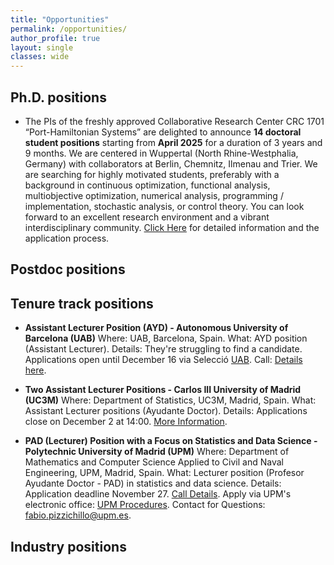 ```yaml
---
title: "Opportunities"
permalink: /opportunities/
author_profile: true
layout: single
classes: wide
---
```



## Ph.D. positions
* The PIs of the freshly approved Collaborative Research Center CRC 1701 “Port-Hamiltonian Systems” are delighted to announce __14 doctoral student positions__ starting from __April 2025__ for a duration of 3 years and 9 months.  We are centered in Wuppertal (North Rhine-Westphalia, Germany) with collaborators at Berlin, Chemnitz, Ilmenau and Trier.
We are searching for highly motivated students, preferably with a background in continuous optimization, functional analysis, multiobjective optimization, numerical analysis, programming / implementation, stochastic analysis, or control theory. You can look forward to an excellent research environment and a vibrant interdisciplinary community.
[Click Here](https://phi.uni-wuppertal.de/en/port-hamiltonian-institute/crc-1701/) for detailed information and the application process.

## Postdoc positions


## Tenure track positions
* __Assistant Lecturer Position (AYD) - Autonomous University of Barcelona (UAB)__
  Where: UAB, Barcelona, Spain.
  What: AYD position (Assistant Lecturer).
  Details: They're struggling to find a candidate. Applications open until December 16 via Selecció [UAB](https://seleccio.uab.cat/seleccio/login/auth).
  Call: [Details here](https://tauler.seu.cat/pagDetall.do?idEdicte=532478&idens=11).

* __Two Assistant Lecturer Positions - Carlos III University of Madrid (UC3M)__
   Where: Department of Statistics, UC3M, Madrid, Spain.
   What: Assistant Lecturer positions (Ayudante Doctor).
   Details: Applications close on December 2 at 14:00.
   [More Information](https://www.uc3m.es/ss/Satellite/Empleo/es/Detalle/Ficha_C/1371414161946/1371272207002/?d=Touch).

 * __PAD (Lecturer) Position with a Focus on Statistics and Data Science - Polytechnic University of Madrid (UPM)__
   Where: Department of Mathematics and Computer Science Applied to Civil and Naval Engineering, UPM, Madrid, Spain.
   What: Lecturer position (Profesor Ayudante Doctor - PAD) in statistics and data science.
   Details:  Application deadline November 27.
   [Call Details](https://www.upm.es/Personal/PDI/Concursos/ProfesoresContratados/AyudantesDoctores?id=CON15601&fmt=detail).
   Apply via UPM's electronic office: [UPM Procedures](https://sede.upm.es/procedimientos/concursospdi).
   Contact for Questions: fabio.pizzichillo@upm.es.

   
## Industry positions
